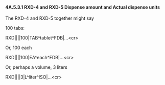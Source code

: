#### 4A.5.3.1 RXD-4 and RXD-5 Dispense amount and Actual dispense units

The RXD-4 and RXD-5 together might say

100 tabs:

RXD||||100|TAB^tablet^FDB|...&lt;cr>

Or, 100 each

RXD||||100|EA^each^FDB|...&lt;cr>

Or, perhaps a volume, 3 liters

RXD||||3|L^liter^ISO|...&lt;cr>
